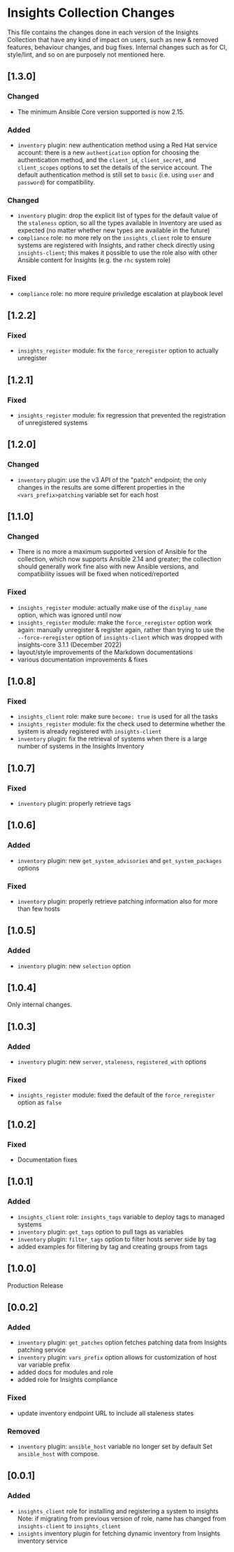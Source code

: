 # Insights Collection Changes

This file contains the changes done in each version of the Insights Collection
that have any kind of impact on users, such as new & removed features, behaviour
changes, and bug fixes. Internal changes such as for CI, style/lint, and so on
are purposely not mentioned here.

## [1.3.0]
### Changed
- The minimum Ansible Core version supported is now 2.15.

### Added
- `inventory` plugin: new authentication method using a Red Hat service account:
  there is a new `authentication` option for choosing the authentication method,
  and the `client_id`, `client_secret`, and `client_scopes` options to set the
  details of the service account. The default authentication method is still set
  to `basic` (i.e. using `user` and `password`) for compatibility.

### Changed
- `inventory` plugin: drop the explicit list of types for the default value
  of the `staleness` option, so all the types available in Inventory are
  used as expected (no matter whether new types are available in the future)
- `compliance` role: no more rely on the `insights_client` role to ensure
  systems are registered with Insights, and rather check directly using
  `insights-client`; this makes it possible to use the role also with other
  Ansible content for Insights (e.g. the `rhc` system role)

### Fixed
- `compliance` role: no more require priviledge escalation at playbook level

## [1.2.2]
### Fixed
- `insights_register` module: fix the `force_reregister` option to actually
  unregister

## [1.2.1]
### Fixed
- `insights_register` module: fix regression that prevented the registration
  of unregistered systems

## [1.2.0]
### Changed
- `inventory` plugin: use the v3 API of the "patch" endpoint; the only changes
  in the results are some different properties in the `<vars_prefix>patching`
  variable set for each host

## [1.1.0]
### Changed
- There is no more a maximum supported version of Ansible for the collection,
  which now supports Ansible 2.14 and greater; the collection should generally
  work fine also with new Ansible versions, and compatibility issues will be
  fixed when noticed/reported

### Fixed
- `insights_register` module: actually make use of the `display_name` option,
  which was ignored until now
- `insights_register` module: make the `force_reregister` option work again:
  manually unregister & register again, rather than trying to use the
  `--force-reregister` option of `insights-client` which was dropped with
  insights-core 3.1.1 (December 2022)
- layout/style improvements of the Markdown documentations
- various documentation improvements & fixes

## [1.0.8]
### Fixed
- `insights_client` role: make sure `become: true` is used for all the tasks
- `insights_register` module: fix the check used to determine whether the
  system is already registered with `insights-client`
- `inventory` plugin: fix the retrieval of systems when there is a large number
  of systems in the Insights Inventory

## [1.0.7]
### Fixed
- `inventory` plugin: properly retrieve tags

## [1.0.6]
### Added
- `inventory` plugin: new `get_system_advisories` and `get_system_packages`
  options

### Fixed
- `inventory` plugin: properly retrieve patching information also for more than
  few hosts

## [1.0.5]
### Added
- `inventory` plugin: new `selection` option

## [1.0.4]
Only internal changes.

## [1.0.3]
### Added
- `inventory` plugin: new `server`, `staleness`, `registered_with` options

### Fixed
- `insights_register` module: fixed the default of the `force_reregister` option
  as `false`

## [1.0.2]
### Fixed
- Documentation fixes

## [1.0.1]
### Added
- `insights_client` role: `insights_tags` variable to deploy tags to managed
  systems
- `inventory` plugin: `get_tags` option to pull tags as variables
- `inventory` plugin: `filter_tags` option to filter hosts server side by tag
- added examples for filtering by tag and creating groups from tags

## [1.0.0]
Production Release

## [0.0.2]
### Added
- `inventory` plugin: `get_patches` option fetches patching data from Insights
  patching service
- `inventory` plugin: `vars_prefix` option allows for customization of host var
  variable prefix
- added docs for modules and role
- added role for Insights compliance

### Fixed
- update inventory endpoint URL to include all staleness states

### Removed
- `inventory` plugin: `ansible_host` variable no longer set by default
  Set `ansible_host` with compose.

## [0.0.1]
### Added
- `insights_client` role for installing and registering a system to insights
  Note: if migrating from previous version of role, name has changed from
  `insights-client` to `insights_client`
- `insights` inventory plugin for fetching dynamic inventory from Insights
  inventory service
